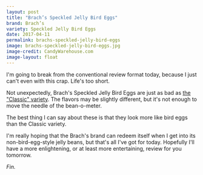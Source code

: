 ```yaml
---
layout: post
title: "Brach’s Speckled Jelly Bird Eggs"
brand: Brach’s
variety: Speckled Jelly Bird Eggs
date: 2017-04-11
permalink: brachs-speckled-jelly-bird-eggs
image: brachs-speckled-jelly-bird-eggs.jpg
image-credit: CandyWarehouse.com
image-layout: float
---
```


I'm going to break from the conventional review format today,
because I just can't even with this crap.
Life's too short.

Not unexpectedly, Brach's Speckled Jelly Bird Eggs are just as bad as
[the "Classic" variety](/brachs-classic-jelly-bird-eggs).
The flavors may be slightly different, but it's not enough to move the
needle of the bean-o-meter.

The best thing I can say about these is that they look more like bird eggs
than the Classic variety.

I'm really hoping that the Brach's brand can redeem itself
when I get into its non-bird-egg-style jelly beans,
but that's all I've got for today.
Hopefully I'll have a more enlightening,
or at least more entertaining, review for you tomorrow.

_Fin._
